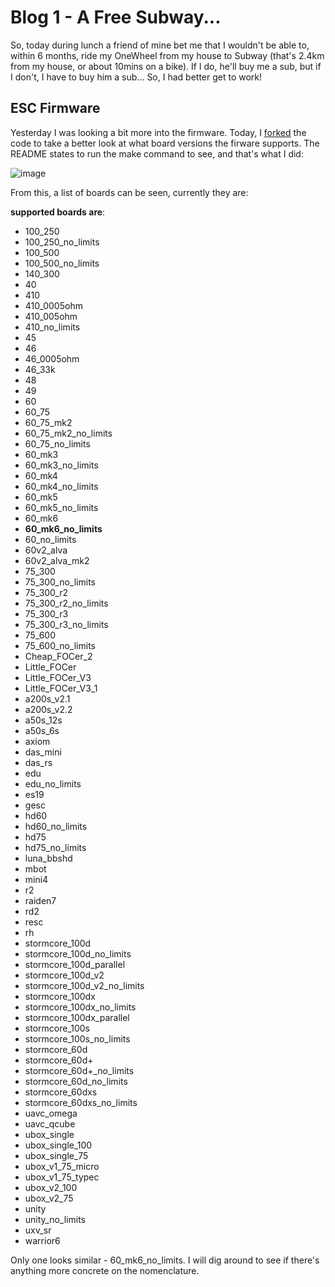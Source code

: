 # Blog 1 - A Free Subway...

So, today during lunch a friend of mine bet me that I wouldn't be able to, within 6 months, ride my OneWheel from my house to Subway (that's 2.4km from my house, or about 10mins on a bike). If I do, he'll buy me a sub, but if I don't, I have to buy him a sub... So, I had better get to work!

## ESC Firmware

Yesterday I was looking a bit more into the firmware. Today, I [forked](https://github.com/maxsimmonds1337/bldc) the code to take a better look at what board versions the firware supports. The README states to run the make command to see, and that's what I did:

![image](https://user-images.githubusercontent.com/58208872/182473172-c226f924-aa3d-48e9-93a5-c11369bcb009.png)

From this, a list of boards can be seen, currently they are:

**supported boards are**:
- 100_250
- 100_250_no_limits
- 100_500
- 100_500_no_limits
- 140_300
- 40
- 410
- 410_0005ohm
- 410_005ohm
- 410_no_limits
- 45
- 46
- 46_0005ohm
- 46_33k
- 48
- 49
- 60
- 60_75
- 60_75_mk2
- 60_75_mk2_no_limits
- 60_75_no_limits
- 60_mk3
- 60_mk3_no_limits
- 60_mk4
- 60_mk4_no_limits
- 60_mk5
- 60_mk5_no_limits
- 60_mk6
- **60_mk6_no_limits**
- 60_no_limits
- 60v2_alva
- 60v2_alva_mk2
- 75_300
- 75_300_no_limits
- 75_300_r2
- 75_300_r2_no_limits
- 75_300_r3
- 75_300_r3_no_limits
- 75_600
- 75_600_no_limits
- Cheap_FOCer_2
- Little_FOCer
- Little_FOCer_V3
- Little_FOCer_V3_1
- a200s_v2.1
- a200s_v2.2
- a50s_12s
- a50s_6s
- axiom
- das_mini
- das_rs
- edu
- edu_no_limits
- es19
- gesc
- hd60
- hd60_no_limits
- hd75
- hd75_no_limits
- luna_bbshd
- mbot
- mini4
- r2
- raiden7
- rd2
- resc
- rh
- stormcore_100d
- stormcore_100d_no_limits
- stormcore_100d_parallel
- stormcore_100d_v2
- stormcore_100d_v2_no_limits
- stormcore_100dx
- stormcore_100dx_no_limits
- stormcore_100dx_parallel
- stormcore_100s
- stormcore_100s_no_limits
- stormcore_60d
- stormcore_60d+
- stormcore_60d+_no_limits
- stormcore_60d_no_limits
- stormcore_60dxs
- stormcore_60dxs_no_limits
- uavc_omega
- uavc_qcube
- ubox_single
- ubox_single_100
- ubox_single_75
- ubox_v1_75_micro
- ubox_v1_75_typec
- ubox_v2_100
- ubox_v2_75
- unity
- unity_no_limits
- uxv_sr
- warrior6

Only one looks similar - 60_mk6_no_limits. I will dig around to see if there's anything more concrete on the nomenclature.
